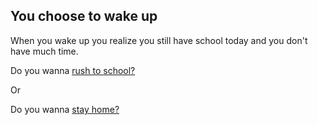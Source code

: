 ## You choose to wake up

When you wake up you realize you still have school today and you don't have much time.

Do you wanna [rush to school?](../../../choice1/choice1/choice2/running.md)

Or

Do you wanna [stay home?](../../choice1/choice2/choice2/stayhome.md)